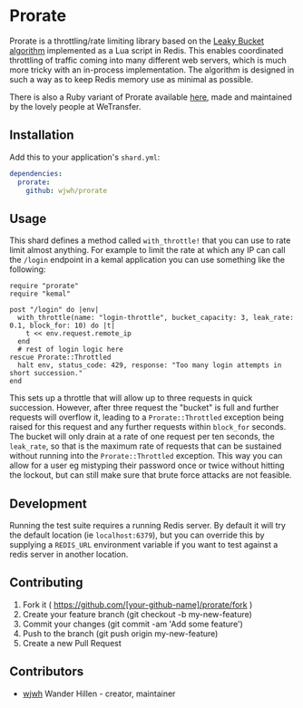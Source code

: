 # Prorate

Prorate is a throttling/rate limiting library based on the [Leaky Bucket algorithm](https://en.wikipedia.org/wiki/Leaky_bucket) implemented as a Lua script in Redis. This enables coordinated throttling of traffic coming into many different web servers, which is much more tricky with an in-process implementation. The algorithm is designed in such a way as to keep Redis memory use as minimal as possible.

There is also a Ruby variant of Prorate available [here](https://github.com/WeTransfer), made and maintained by the lovely people at WeTransfer.

## Installation

Add this to your application's `shard.yml`:

```yaml
dependencies:
  prorate:
    github: wjwh/prorate
```

## Usage

This shard defines a method called `with_throttle!` that you can use to rate limit almost anything. For example to limit the rate at which any IP can call the `/login` endpoint in a kemal application you can use something like the following:

```crystal
require "prorate"
require "kemal"

post "/login" do |env|
  with_throttle(name: "login-throttle", bucket_capacity: 3, leak_rate: 0.1, block_for: 10) do |t|
    t << env.request.remote_ip
  end
  # rest of login logic here
rescue Prorate::Throttled
  halt env, status_code: 429, response: "Too many login attempts in short succession."
end
```

This sets up a throttle that will allow up to three requests in quick succession. However, after three request the "bucket" is full and further requests will overflow it, leading to a `Prorate::Throttled` exception being raised for this request and any further requests within `block_for` seconds. The bucket will only drain at a rate of one request per ten seconds, the `leak_rate`, so that is the maximum rate of requests that can be sustained without running into the `Prorate::Throttled` exception. This way you can allow for a user eg mistyping their password once or twice without hitting the lockout, but can still make sure that brute force attacks are not feasible.

## Development

Running the test suite requires a running Redis server. By default it will try the default location (ie `localhost:6379`), but you can override this by supplying a `REDIS_URL` environment variable if you want to test against a redis server in another location.

## Contributing

1. Fork it ( https://github.com/[your-github-name]/prorate/fork )
2. Create your feature branch (git checkout -b my-new-feature)
3. Commit your changes (git commit -am 'Add some feature')
4. Push to the branch (git push origin my-new-feature)
5. Create a new Pull Request

## Contributors

- [wjwh](https://github.com/wjwh) Wander Hillen - creator, maintainer
